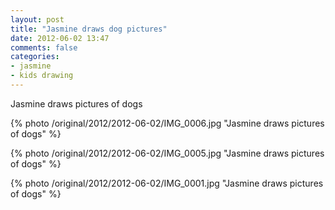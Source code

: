 ```yaml
---
layout: post
title: "Jasmine draws dog pictures"
date: 2012-06-02 13:47
comments: false
categories: 
- jasmine
- kids drawing
---
```

Jasmine draws pictures of dogs


{% photo /original/2012/2012-06-02/IMG_0006.jpg "Jasmine draws pictures of dogs" %}



{% photo /original/2012/2012-06-02/IMG_0005.jpg "Jasmine draws pictures of dogs" %}



{% photo /original/2012/2012-06-02/IMG_0001.jpg "Jasmine draws pictures of dogs" %}
